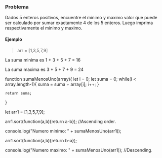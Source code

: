 ### Problema
Dados 5 enteros positivos, encuentre el minimo y maximo valor que puede ser calculado por sumar exactamente 4 de los 5 enteros. Luego imprima respectivamente el minimo y maximo.

#### Ejemplo

> arr = [1,3,5,7,9]

La suma minima es 1 + 3 + 5 + 7 = 16

La suma maxima es 3 + 5 + 7 + 9 = 24

function sumaMenosUno(array){
    let i = 0;
    let suma = 0;
    while(i < array.length-1){
        suma = suma + array[i];
        i++;
    }

    return suma;
}

let arr1 = [1,3,5,7,9];

arr1.sort(function(a,b){return a-b}); //Ascending order.

console.log("Numero minimo: " + sumaMenosUno(arr1));

arr1.sort(function(a,b){return b-a});

console.log("Numero maximo: " + sumaMenosUno(arr1)); //Descending.